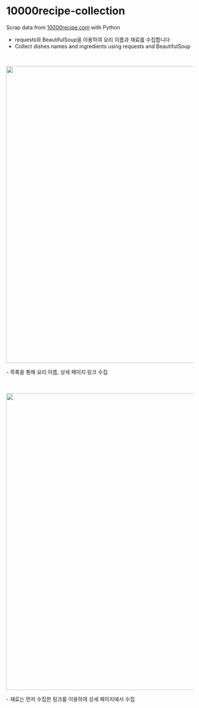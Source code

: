 # 10000recipe-collection
Scrap data from [10000recipe.com](https://www.10000recipe.com/recipe/list.html) with Python

- requests와 BeautifulSoup을 이용하여 요리 이름과 재료를 수집합니다
- Collect dishes names and ingredients using requests and BeautifulSoup
<br>

<p align="center">
  <img src="https://github.com/kseob758/10000recipe-collection/assets/125840318/6d75f251-9685-42e6-b685-19d4475a6a92" width=800>
</p>
- 목록을 통해 요리 이름, 상세 페이지 링크 수집
<br>
<br>
<br>
<p align="center">
  <img src="https://github.com/kseob758/10000recipe-collection/assets/125840318/a944bb6b-7907-4f7f-b169-cf1359037831" width=800>
</p>
- 재료는 먼저 수집한 링크를 이용하여 상세 페이지에서 수집
